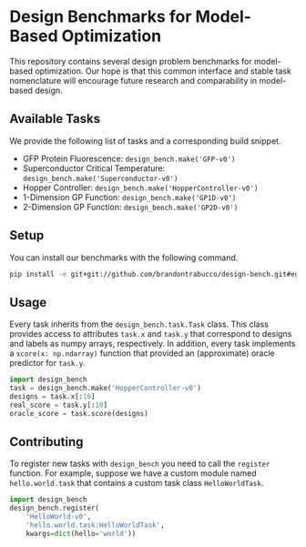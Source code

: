 # Design Benchmarks for Model-Based Optimization

This repository contains several design problem benchmarks for model-based optimization. Our hope is that this common interface and stable task nomenclature will encourage future research and comparability in model-based design.

## Available Tasks

We provide the following list of tasks and a corresponding build snippet.

* GFP Protein Fluorescence: `design_bench.make('GFP-v0')`
* Superconductor Critical Temperature: `design_bench.make('Superconductor-v0')`
* Hopper Controller: `design_bench.make('HopperController-v0')`
* 1-Dimension GP Function: `design_bench.make('GP1D-v0')`
* 2-Dimension GP Function: `design_bench.make('GP2D-v0')`

## Setup

You can install our benchmarks with the following command.

```bash
pip install -e git+git://github.com/brandontrabucco/design-bench.git#egg=design_bench
```

## Usage

Every task inherits from the `design_bench.task.Task` class. This class provides access to attributes `task.x` and `task.y` that correspond to designs and labels as numpy arrays, respectively. In addition, every task implements a `score(x: np.ndarray)` function that provided an (approximate) oracle predictor for `task.y`.

```python
import design_bench
task = design_bench.make('HopperController-v0')
designs = task.x[:10]
real_score = task.y[:10]
oracle_score = task.score(designs)
```

## Contributing

To register new tasks with `design_bench` you need to call the `register` function. For example, suppose we have a custom module named `hello.world.task` that contains a custom task class `HelloWorldTask`.

```python
import design_bench
design_bench.register(
    'HelloWorld-v0',
    'hello.world.task:HelloWorldTask',
    kwargs=dict(hello='world'))
```

